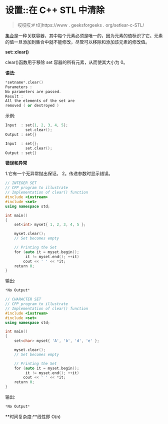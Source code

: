# 设置::在 C++ STL 中清除

> 哎哎哎:# t0]https://www . geeksforgeeks . org/setlear-c-STL/

[集合](https://www.geeksforgeeks.org/set-in-cpp-stl/)是一种关联容器，其中每个元素必须是唯一的，因为元素的值标识了它。元素的值一旦添加到集合中就不能修改，尽管可以移除和添加该元素的修改值。

**set::clear()**

clear()函数用于移除 set 容器的所有元素，从而使其大小为 0。

**语法:**

```cpp
*setname*.clear()
Parameters :
No parameters are passed.
Result :
All the elements of the set are
removed ( or destroyed )
```

示例:

```cpp
Input  : set{1, 2, 3, 4, 5};
         set.clear();
Output : set{}

Input  : set{};
         set.clear();
Output : set{}

```

**错误和异常**

1.它有一个无异常抛出保证。
2。传递参数时显示错误。

```cpp
// INTEGER SET
// CPP program to illustrate
// Implementation of clear() function
#include <iostream>
#include <set>
using namespace std;

int main()
{
    set<int> myset{ 1, 2, 3, 4, 5 };

    myset.clear();
    // Set becomes empty

    // Printing the Set
    for (auto it = myset.begin();
         it != myset.end(); ++it)
        cout << ' ' << *it;
    return 0;
}
```

输出:

```cpp
*No Output*

```

```cpp
// CHARACTER SET
// CPP program to illustrate
// Implementation of clear() function
#include <iostream>
#include <set>
using namespace std;

int main()
{
    set<char> myset{ 'A', 'b', 'd', 'e' };

    myset.clear();
    // Set becomes empty

    // Printing the Set
    for (auto it = myset.begin();
         it != myset.end(); ++it)
        cout << ' ' << *it;
    return 0;
}
```

输出:

```cpp
*No Output*

```

**时间复杂度:**线性即 O(n)